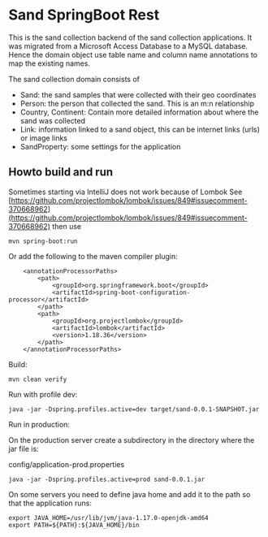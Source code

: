 # Sand SpringBoot Rest

This is the sand collection backend of the sand collection applications.
It was migrated from a Microsoft Access Database to a MySQL database. Hence the domain object use table name 
and column name annotations to map the existing names.

The sand collection domain consists of
 * Sand: the sand samples that were collected with their geo coordinates
 * Person: the person that collected the sand. This is an m:n relationship
 * Country, Continent: Contain more detailed information about where the sand was collected
 * Link: information linked to a sand object, this can be internet links (urls) or image links
 * SandProperty: some settings for the application

## Howto build and run

Sometimes starting via IntelliJ does not work because of Lombok
See [https://github.com/projectlombok/lombok/issues/849#issuecomment-370668962](https://github.com/projectlombok/lombok/issues/849#issuecomment-370668962)
then use
```
mvn spring-boot:run
```

Or add the following to the maven compiler plugin:
```
    <annotationProcessorPaths>
        <path>
            <groupId>org.springframework.boot</groupId>
            <artifactId>spring-boot-configuration-processor</artifactId>
        </path>
        <path>
            <groupId>org.projectlombok</groupId>
            <artifactId>lombok</artifactId>
            <version>1.18.36</version>
        </path>
    </annotationProcessorPaths>
```

Build:
```
mvn clean verify
```

Run with profile dev:
```
java -jar -Dspring.profiles.active=dev target/sand-0.0.1-SNAPSHOT.jar 
```

Run in production:

On the production server create a subdirectory in the directory where the jar file is:

config/application-prod.properties

```
java -jar -Dspring.profiles.active=prod sand-0.0.1.jar 
```

On some servers you need to define java home and add it to the path so that the application runs:

```
export JAVA_HOME=/usr/lib/jvm/java-1.17.0-openjdk-amd64
export PATH=${PATH}:${JAVA_HOME}/bin
```
